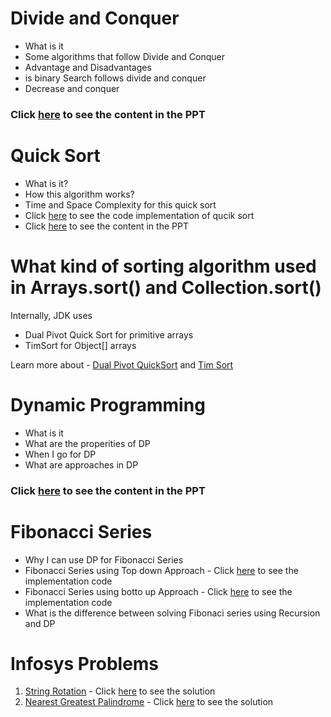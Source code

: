 # Divide and Conquer

- What is it
- Some algorithms that follow Divide and Conquer
- Advantage and Disadvantages
- is binary Search follows divide and conquer
- Decrease and conquer

### Click [here](./Day18/DivideAndConquerPPT.pdf) to see the content in the PPT

# Quick Sort

- What is it?
- How this algorithm works?
- Time and Space Complexity for this quick sort
- Click [here](./Day18/QuickSort.java) to see the code implementation of qucik sort
- Click [here](./Day18/DivideAndConquerPPT.pdf) to see the content in the PPT

# What kind of sorting algorithm used in Arrays.sort() and Collection.sort()

Internally, JDK uses 
- Dual Pivot Quick Sort for primitive arrays
- TimSort for Object[] arrays

Learn more about - [Dual Pivot QuickSort](https://www.geeksforgeeks.org/dual-pivot-quicksort/) and [Tim Sort](https://www.geeksforgeeks.org/timsort/)

# Dynamic Programming

- What is it
- What are the properities of DP
- When I go for DP
- What are approaches in DP

### Click [here](./Day18/DynamicProgrammingPPT.pdf) to see the content in the PPT

# Fibonacci Series

- Why I can use DP for Fibonacci Series
- Fibonacci Series using Top down Approach -  Click [here](/Day18/Fibonacci/TopDown.java) to see the implementation code
- Fibonacci Series using botto up Approach -  Click [here](/Day18/Fibonacci/BottomUp.java) to see the implementation code
- What is the difference between solving Fibonaci series using Recursion and DP

# Infosys Problems

1. [String Rotation](https://github.com/PorkodiVenkatesh/DataStructures/blob/main/InftQProblems/InftQPrb6.md) - Click [here](./StringRotation.java) to see the solution
2. [Nearest Greatest Palindrome](https://github.com/PorkodiVenkatesh/DataStructures/blob/main/InftQProblems/InftQPrb10.md) - Click [here](./NearGreatPalin.java) to see the solution
